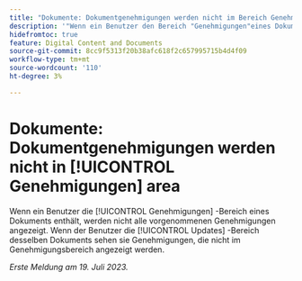 ```yaml
---
title: "Dokumente: Dokumentgenehmigungen werden nicht im Bereich Genehmigungen angezeigt."
description: '"Wenn ein Benutzer den Bereich "Genehmigungen"eines Dokuments anzeigt, werden nicht alle vorgenommenen Genehmigungen angezeigt. Wenn der Benutzer den Bereich Updates desselben Dokuments anzeigt, werden Genehmigungen angezeigt, die nicht im Genehmigungsbereich angezeigt werden."'
hidefromtoc: true
feature: Digital Content and Documents
source-git-commit: 8cc9f5313f20b38afc618f2c657995715b4d4f09
workflow-type: tm+mt
source-wordcount: '110'
ht-degree: 3%

---
```



# Dokumente: Dokumentgenehmigungen werden nicht in [!UICONTROL Genehmigungen] area

<!--On WF and WFP TOCs-->

Wenn ein Benutzer die [!UICONTROL Genehmigungen] -Bereich eines Dokuments enthält, werden nicht alle vorgenommenen Genehmigungen angezeigt. Wenn der Benutzer die [!UICONTROL Updates] -Bereich desselben Dokuments sehen sie Genehmigungen, die nicht im Genehmigungsbereich angezeigt werden.

_Erste Meldung am 19. Juli 2023._
